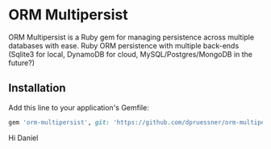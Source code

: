 # ORM Multipersist

ORM Multipersist is a Ruby gem for managing persistence across multiple databases with ease.
Ruby ORM persistence with multiple back-ends (Sqlite3 for local, DynamoDB for cloud, MySQL/Postgres/MongoDB in the future?)

## Installation

Add this line to your application's Gemfile:

```ruby
gem 'orm-multipersist', git: 'https://github.com/dpruessner/orm-multipersist'
```

Hi Daniel
